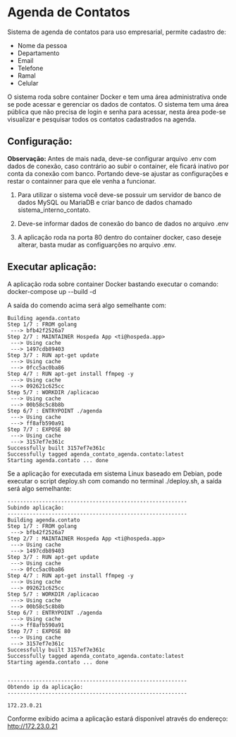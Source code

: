 # Agenda de Contatos

Sistema de agenda de contatos para uso empresarial, permite cadastro de:

* Nome da pessoa
* Departamento
* Email
* Telefone
* Ramal
* Celular

O sistema roda sobre container Docker e tem uma área administrativa onde se pode acessar e gerenciar os dados de contatos.
O sistema tem uma área pública que não precisa de login e senha para acessar, nesta área pode-se visualizar e pesquisar todos os contatos cadastrados na agenda.

## Configuração:

**Observação:** Antes de mais nada, deve-se configurar arquivo .env com dados de conexão, caso contrário ao subir o container, ele ficará inativo por conta da conexão com banco. Portando deve-se ajustar as configurações e restar o containner para que ele venha a funcionar.

1. Para utilizar o sistema você deve-se possuir um servidor de banco de dados MySQL ou MariaDB e criar banco de dados chamado sistema_interno_contato.

2. Deve-se informar dados de conexão do banco de dados no arquivo .env

3. A aplicação roda na porta 80 dentro do container docker, caso deseje alterar, basta mudar as configuarções no arquivo .env.

## Executar aplicação:

A aplicação roda sobre container Docker bastando executar o comando: docker-compose up --build -d

A saída do comendo acima será algo semelhante com:

```
Building agenda.contato
Step 1/7 : FROM golang
 ---> bfb42f2526a7
Step 2/7 : MAINTAINER Hospeda App <ti@hospeda.app>
 ---> Using cache
 ---> 1497cdb89403
Step 3/7 : RUN apt-get update
 ---> Using cache
 ---> 0fcc5ac0ba86
Step 4/7 : RUN apt-get install ffmpeg -y
 ---> Using cache
 ---> 092621c625cc
Step 5/7 : WORKDIR /aplicacao
 ---> Using cache
 ---> 00b58c5c8b8b
Step 6/7 : ENTRYPOINT ./agenda
 ---> Using cache
 ---> ff8afb590a91
Step 7/7 : EXPOSE 80
 ---> Using cache
 ---> 3157ef7e361c
Successfully built 3157ef7e361c
Successfully tagged agenda_contato_agenda.contato:latest
Starting agenda.contato ... done
```

Se a aplicação for executada em sistema Linux baseado em Debian, pode executar o script deploy.sh com comando no terminal ./deploy.sh, a saída será algo semelhante: 

```
---------------------------------------------------------
Subindo aplicação:
---------------------------------------------------------
Building agenda.contato
Step 1/7 : FROM golang
 ---> bfb42f2526a7
Step 2/7 : MAINTAINER Hospeda App <ti@hospeda.app>
 ---> Using cache
 ---> 1497cdb89403
Step 3/7 : RUN apt-get update
 ---> Using cache
 ---> 0fcc5ac0ba86
Step 4/7 : RUN apt-get install ffmpeg -y
 ---> Using cache
 ---> 092621c625cc
Step 5/7 : WORKDIR /aplicacao
 ---> Using cache
 ---> 00b58c5c8b8b
Step 6/7 : ENTRYPOINT ./agenda
 ---> Using cache
 ---> ff8afb590a91
Step 7/7 : EXPOSE 80
 ---> Using cache
 ---> 3157ef7e361c
Successfully built 3157ef7e361c
Successfully tagged agenda_contato_agenda.contato:latest
Starting agenda.contato ... done


---------------------------------------------------------
Obtendo ip da aplicação:
---------------------------------------------------------

172.23.0.21
```

Conforme exibido acima a aplicação estará disponível através do endereço: http://172.23.0.21